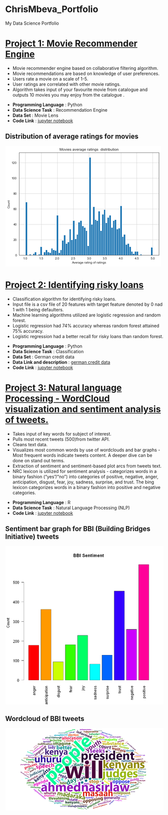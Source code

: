 # ChrisMbeva_Portfolio
My Data Science Portfolio

# [Project 1: Movie Recommender Engine](https://github.com/chrisliti/Movie-Recommender-Engine/blob/master/Movie%20Recommender%20Engine%20June%202021.ipynb)

* Movie recommender engine based on collaborative filtering algorithm.
* Movie recommendations are based on knowledge of user preferences.
* Users rate a movie on a scale of 1-5.
* User ratings are correlated with other movie ratings.
* Algorithm takes input of your favourite movie from catalogue and outputs 10 movies you may enjoy from the catalogue .

- **Programming Language** : Python
- **Data Science Task** : Recommendation Engine
- **Data Set** : Movie Lens
- **Code Link** : [jupyter notebook](https://github.com/chrisliti/Movie-Recommender-Engine/blob/master/Movie%20Recommender%20Engine%20June%202021.ipynb)

## Distribution of average ratings for movies
![](images2/movies%20ratings%20distribution.png)


# [Project 2: Identifying risky loans](https://github.com/chrisliti/Identifying-Risky-Loans/blob/master/Identifying%20Loan%20Defaulters%20June%202021.ipynb)

* Classification algorithm for identifying risky loans.
* Input file is a csv file of 20 features with target feature denoted by 0 nad 1 with 1 being defaulters.
* Machine learning algorithms utilized are logistic regression and random forest.
* Logistic regression had 74% accuracy whereas random forest attained 75% accuracy.
* Logistic regression had a better recall for risky loans than random forest.

- **Programming Language** : Python
- **Data Science Task** : Classification
- **Data Set** : German credit data
- **Data Link and description** : [german credit data](https://archive.ics.uci.edu/ml/datasets/statlog+(german+credit+data))
- **Code Link** : [jupyter notebook](https://github.com/chrisliti/Identifying-Risky-Loans/blob/master/Identifying%20Loan%20Defaulters%20June%202021.ipynb)


# [Project 3: Natural language Processing - WordCloud visualization and sentiment analysis of tweets.](https://github.com/chrisliti/NLP-Twitter-Analysis/blob/master/NLP%20(Twitter%20Analysis)%20May%202021.ipynb)

* Takes input of key words for subject of interest.
* Pulls most recent tweets (500)from twitter API.
* Cleans text data.
* Visualizes most common words by use of wordclouds and bar graphs - Most frequent words indicate tweets content. A deeper dive can be done on stand out terms.
* Extraction of sentiment and sentiment-based plot arcs from tweets text.
* NRC lexicon is utilized for sentiment analysis - categorizes words in a binary fashion (“yes”/“no”) into categories of positive, negative, anger, anticipation, disgust, fear, joy, sadness, surprise, and trust. The bing lexicon categorizes words in a binary fashion into positive and negative categories.

- **Programming Language** : R
- **Data Science Task** : Natural Language Processing (NLP)
- **Code Link** : [jupyter notebook](https://github.com/chrisliti/NLP-Twitter-Analysis/blob/master/NLP%20(Twitter%20Analysis)%20May%202021.ipynb)

## Sentiment bar graph for BBI (Building Bridges Initiative) tweets
![](images2/bbi%20sentiment%20bar%20graph.png)

## Wordcloud of BBI tweets
![](images2/bbi%20word%20cloud%202.png)


